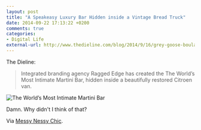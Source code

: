 ```yaml
---
layout: post
title: "A Speakeasy Luxury Bar Hidden inside a Vintage Bread Truck"
date: 2014-09-22 17:13:22 +0200
comments: true
categories: 
- Digital Life
external-url: http://www.thedieline.com/blog/2014/9/16/grey-goose-boulangerie-franois-camionnette
---
```


The Dieline:

> Integrated branding agency Ragged Edge has created the The World’s Most Intimate Martini Bar, hidden inside a beautifully restored Citroen van.

![The World’s Most Intimate Martini Bar](/assets/images/flickr/15321808335_21182e59a6_o.jpg)

Damn. Why didn't I think of that?

Via [Messy Nessy Chic](http://www.messynessychic.com/2014/09/22/13-things-i-found-on-the-internet-today-vol-xcii/).

